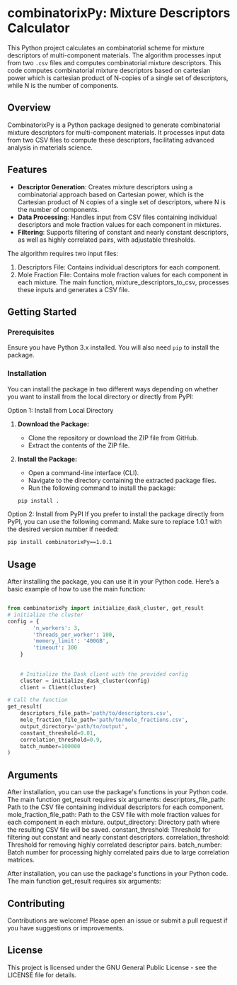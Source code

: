 # combinatorixPy: Mixture Descriptors Calculator
This Python project calculates an combinatorial scheme for mixture descriptors of multi-component materials. The algorithm processes input from two `.csv` files and computes combinatorial mixture descriptors. This code computes combinatorial mixture descriptors based on cartesian power which is cartesian product of N-copies of a single set of descriptors, while N is the number of components.


## Overview
CombinatorixPy is a Python package designed to generate combinatorial mixture descriptors for multi-component materials. It processes input data from two CSV files to compute these descriptors, facilitating advanced analysis in materials science.

## Features

- **Descriptor Generation**: Creates mixture descriptors using a combinatorial approach based on Cartesian power, which is the Cartesian product of N copies of a single set of descriptors, where N is the number of components.
- **Data Processing**: Handles input from CSV files containing individual descriptors and mole fraction values for each component in mixtures.
- **Filtering**: Supports filtering of constant and nearly constant descriptors, as well as highly correlated pairs, with adjustable thresholds.


The algorithm requires two input files:

1. Descriptors File: Contains individual descriptors for each component.
2. Mole Fraction File: Contains mole fraction values for each component in each mixture.
The main function, mixture_descriptors_to_csv, processes these inputs and generates a CSV file. 


## Getting Started

### Prerequisites

Ensure you have Python 3.x installed. You will also need `pip` to install the package.

### Installation
You can install the package in two different ways depending on whether you want to install from the local directory or directly from PyPI:

Option 1: Install from Local Directory
   1. **Download the Package:**
      - Clone the repository or download the ZIP file from GitHub.
      - Extract the contents of the ZIP file.

   2. **Install the Package:**
      - Open a command-line interface (CLI).
      - Navigate to the directory containing the extracted package files.
      - Run the following command to install the package:

      ```bash
      pip install .
      ```
Option 2: Install from PyPI
If you prefer to install the package directly from PyPI, you can use the following command. Make sure to replace 1.0.1 with the desired version number if needed:  

   ```bash
   pip install combinatorixPy==1.0.1
   ```

## Usage

After installing the package, you can use it in your Python code. Here’s a basic example of how to use the main function:


```python

from combinatorixPy import initialize_dask_cluster, get_result
# initialize the cluster
config = {
        'n_workers': 3,
        'threads_per_worker': 100,
        'memory_limit': '400GB',
        'timeout': 300
    }
    
    
    # Initialize the Dask client with the provided config
    cluster = initialize_dask_cluster(config)
    client = Client(cluster)

# Call the function
get_result(
    descriptors_file_path='path/to/descriptors.csv',
    mole_fraction_file_path='path/to/mole_fractions.csv',
    output_directory='path/to/output',
    constant_threshold=0.01,
    correlation_threshold=0.9,
    batch_number=100000
)
```

## Arguments
After installation, you can use the package's functions in your Python code. The main function get_result requires six arguments:
descriptors_file_path: Path to the CSV file containing individual descriptors for each component.
mole_fraction_file_path: Path to the CSV file with mole fraction values for each component in each mixture.
output_directory: Directory path where the resulting CSV file will be saved.
constant_threshold: Threshold for filtering out constant and nearly constant descriptors.
correlation_threshold: Threshold for removing highly correlated descriptor pairs.
batch_number: Batch number for processing highly correlated pairs due to large correlation matrices.

After installation, you can use the package's functions in your Python code. The main function get_result requires six arguments:

## Contributing
Contributions are welcome! Please open an issue or submit a pull request if you have suggestions or improvements.
   
## License
This project is licensed under the GNU General Public License - see the LICENSE file for details.


